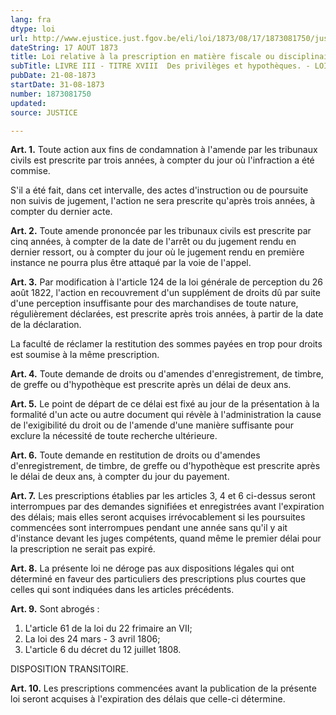```yaml
---
lang: fra
dtype: loi
url: http://www.ejustice.just.fgov.be/eli/loi/1873/08/17/1873081750/justel
dateString: 17 AOUT 1873
title: Loi relative à la prescription en matière fiscale ou disciplinaire
subTitle: LIVRE III - TITRE XVIII  Des privilèges et hypothèques. - LOI HYPOTHECAIRE
pubDate: 21-08-1873
startDate: 31-08-1873
number: 1873081750
updated: 
source: JUSTICE

---
```

**Art. 1.** Toute action aux fins de condamnation à l'amende par les tribunaux civils est prescrite par trois années, à compter du jour où l'infraction a été commise.

S'il a été fait, dans cet intervalle, des actes d'instruction ou de poursuite non suivis de jugement, l'action ne sera prescrite qu'après trois années, à compter du dernier acte.


**Art. 2.** Toute amende prononcée par les tribunaux civils est prescrite par cinq années, à compter de la date de l'arrêt ou du jugement rendu en dernier ressort, ou à compter du jour où le jugement rendu en première instance ne pourra plus être attaqué par la voie de l'appel.


**Art. 3.** Par modification à l'article 124 de la loi générale de perception du 26 août 1822, l'action en recouvrement d'un supplément de droits dû par suite d'une perception insuffisante pour des marchandises de toute nature, régulièrement déclarées, est prescrite après trois années, à partir de la date de la déclaration.

La faculté de réclamer la restitution des sommes payées en trop pour droits est soumise à la même prescription.


**Art. 4.** Toute demande de droits ou d'amendes d'enregistrement, de timbre, de greffe ou d'hypothèque est prescrite après un délai de deux ans.


**Art. 5.** Le point de départ de ce délai est fixé au jour de la présentation à la formalité d'un acte ou autre document qui révèle à l'administration la cause de l'exigibilité du droit ou de l'amende d'une manière suffisante pour exclure la nécessité de toute recherche ultérieure.


**Art. 6.** Toute demande en restitution de droits ou d'amendes d'enregistrement, de timbre, de greffe ou d'hypothèque est prescrite après le délai de deux ans, à compter du jour du payement.


**Art. 7.** Les prescriptions établies par les articles 3, 4 et 6 ci-dessus seront interrompues par des demandes signifiées et enregistrées avant l'expiration des délais; mais elles seront acquises irrévocablement si les poursuites commencées sont interrompues pendant une année sans qu'il y ait d'instance devant les juges compétents, quand même le premier délai pour la prescription ne serait pas expiré.


**Art. 8.** La présente loi ne déroge pas aux dispositions légales qui ont déterminé en faveur des particuliers des prescriptions plus courtes que celles qui sont indiquées dans les articles précédents.


**Art. 9.** Sont abrogés :
 1. L'article 61 de la loi du 22 frimaire an VII;
 2. La loi des 24 mars - 3 avril 1806;
 3. L'article 6 du décret du 12 juillet 1808.


DISPOSITION TRANSITOIRE.


**Art. 10.** Les prescriptions commencées avant la publication de la présente loi seront acquises à l'expiration des délais que celle-ci détermine.


